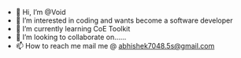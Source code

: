 - 👋 Hi, I’m @Void
- 👀 I’m interested in coding and wants become a software developer 
- 🌱 I’m currently learning CoE Toolkit 
- 💞️ I’m looking to collaborate on......
- 📫 How to reach me mail me @ abhishek7048.5s@gmail.com

<!---
Void/Void is a ✨ special ✨ repository because its `README.md` (this file) appears on your GitHub profile.
You can click the Preview link to take a look at your changes.
--->

